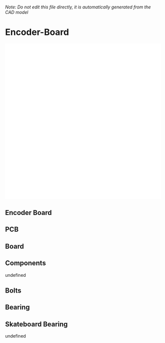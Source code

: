 ###### Note: Do not edit this file directly, it is automatically generated from the CAD model

# Encoder-Board

![](/project.svg)

## Encoder Board


## PCB


## Board


## Components


undefined


## Bolts


## Bearing


## Skateboard Bearing


undefined


